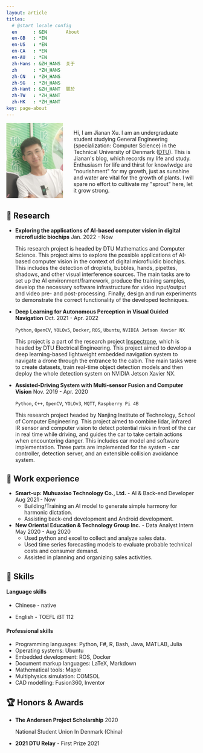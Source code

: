 ```yaml
---
layout: article
titles:
  # @start locale config
  en      : &EN       About
  en-GB   : *EN
  en-US   : *EN
  en-CA   : *EN
  en-AU   : *EN
  zh-Hans : &ZH_HANS  关于
  zh      : *ZH_HANS
  zh-CN   : *ZH_HANS
  zh-SG   : *ZH_HANS
  zh-Hant : &ZH_HANT  關於
  zh-TW   : *ZH_HANT
  zh-HK   : *ZH_HANT
key: page-about
---
```


<div style="float:left; margin-right:2em;">
    <img src="https://raw.githubusercontent.com/JiananAlvin/ImageBed/master/202201300229178.jpg" width="150"/>
</div>
<div>
    <br>Hi, I am Jianan Xu. I am an undergraduate student studying General Engineering (specialization: Computer Science) in the Technical University of Denmark (<a href="https://www.dtu.dk">DTU</a>). This is Jianan's blog, which records my life and study. Enthusiasm for life and thirst for knowlwdge are "nourishment" for my growth, just as sunshine and water are vital for the growth of plants. I will spare no effort to cultivate my "sprout" here, let it grow strong.
<br><br> </div>

## :microscope: Research

* **Exploring the applications of AI-based computer vision in digital microfluidic biochips**                                                                           Jan. 2022 - Now

  This research project is headed by DTU Mathematics and Computer Science. This project aims to explore the possible applications of AI-based computer vision in the context of digital microfluidic biochips. This includes the detection of droplets, bubbles, hands, pipettes, shadows, and other visual interference sources. The main tasks are to set up the AI environment/framework, produce the training samples, develop the necessary software infrastructure for video input/output and video pre- and post-processing. Finally, design and run experiments to demonstrate the correct functionality of the developed techniques. 

* **Deep Learning for Autonomous Perception in Visual Guided Navigation**                                                                                             Oct. 2021 - Apr. 2022                                                           

  `Python`, `OpenCV`, `YOLOv5`, `Docker`, `ROS`, `Ubuntu`, `NVIDIA Jetson Xavier NX`

  This project is a part of the research project [Inspectrone](https://www.dtu.dk/english/news/Nyhed?id=%7BF8B2908E-FAC2-48AB-A1A5-060839E880C8%7D), which is headed by DTU Electrical Engineering. This project aimed to develop a deep learning-based lightweight embedded navigation system to navigate a drone through the entrance to the cabin. The main tasks were to create datasets, train real-time object detection models and then deploy the whole detection system on NVIDIA Jetson Xavier NX. 

* **Assisted-Driving System with Multi-sensor Fusion and Computer Vision**                                                                                             Nov. 2019 - Apr. 2020 

  `Python`, `C++`, `OpenCV`, `YOLOv3`, `MQTT`, `Raspberry Pi 4B`

  This research project headed by Nanjing Institute of Technology, School of Computer Engineering. This project aimed to combine lidar, infrared IR sensor and computer vision to detect potential risks in front of the car in real time while driving, and guides the car to take certain actions when encountering danger. This includes car model and software implementation. Three parts are implemented for the system - car controller, detection server, and an extensible collision avoidance system. 

## :briefcase: Work experience

* **Smart-up: Muhuaxiao Technology Co., Ltd.** - AI & Back-end Developer                                                                                                              Aug 2021 - Now                                                                                                                         
  * Building/Training an AI model to generate simple harmony for harmonic dictation.
  * Assisting back-end development and Android development.
* **New Oriental Education & Technology Group Inc.** - Data Analyst Intern                                                                                                  May 2020 - Aug 2020
  - Used python and excel to collect and analyze sales data.
  - Used time series forecasting models to evaluate probable technical costs and consumer demand.
  - Assisted in planning and organizing sales activities.

## :sparkler: Skills

#### Language skills

* Chinese - native

* English - TOEFL iBT 112

#### Professional skills

* Programming languages: Python, F#, R, Bash, Java, MATLAB, Julia
* Operating systems: Ubuntu
* Embedded development: ROS, Docker
* Document markup languages: LaTeX, Markdown
* Mathematical tools: Maple
* Multiphysics simulation: COMSOL
* CAD modelling: Fusion360, Inventor

## :trophy: Honors & Awards

* **The Andersen Project Scholarship**                                                                                                                                                                                                 2020

  National Student Union In Denmark (China)

* **2021 DTU Relay** - First Prize                                                                                                                                                                                                                2021
